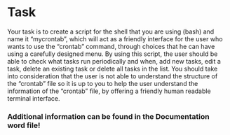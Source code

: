 # Task
Your task is to create a script for the shell that you are using (bash) and name
it “mycrontab”, which will act as a friendly interface for the user who wants
to use the “crontab” command, through choices that he can have using a
carefully designed menu. By using this script, the user should be able to
check what tasks run periodically and when, add new tasks, edit a task,
delete an existing task or delete all tasks in the list. You should take into
consideration that the user is not able to understand the structure of the
“crontab” file so it is up to you to help the user understand the information of
the “crontab” file, by offering a friendly human readable terminal interface.
### Additional information can be found in the Documentation word file!

